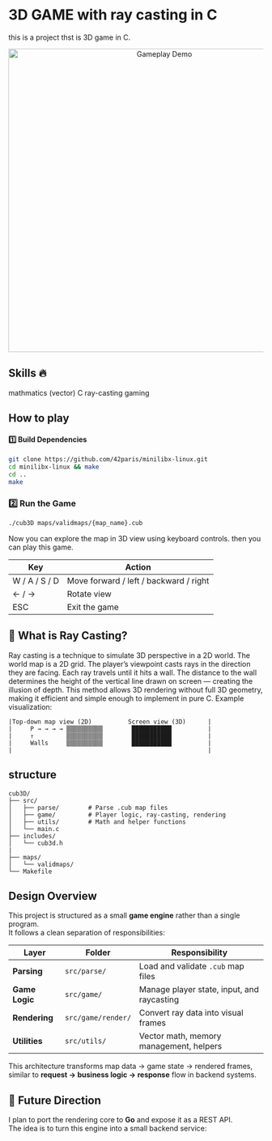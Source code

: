 # 3D GAME with ray casting in C

this is a project thst is 3D game in C.

<p align="center">
  <img src="https://github.com/Hen00af/Cub3D/blob/main/doc/gifs/Screencast%20from%2010-22-2025%2008-03-55%20AM%20(1).gif" alt="Gameplay Demo" width="600">
</p>

## Skills 🔥
mathmatics (vector)
C
ray-casting
gaming

## How to play
#### 1️⃣ Build Dependencies
```sh
git clone https://github.com/42paris/minilibx-linux.git
cd minilibx-linux && make
cd ..
make
```

### 2️⃣ Run the Game
```sh
./cub3D maps/validmaps/{map_name}.cub
```

Now you can explore the map in 3D view using keyboard controls.
then you can play this game.

| Key           | Action                                 |
| ------------- | -------------------------------------- |
| W / A / S / D | Move forward / left / backward / right |
| ← / →         | Rotate view                            |
| ESC           | Exit the game                          |

## 🧩 What is Ray Casting?

Ray casting is a technique to simulate 3D perspective in a 2D world.
The world map is a 2D grid.
The player’s viewpoint casts rays in the direction they are facing.
Each ray travels until it hits a wall.
The distance to the wall determines the height of the vertical line drawn on screen — creating the illusion of depth.
This method allows 3D rendering without full 3D geometry, making it efficient and simple enough to implement in pure C.
Example visualization:
```
|Top-down map view (2D)          Screen view (3D)      |
|     P → → → → ▒▒▒▒▒▒▒▒▒▒        ███████████          |
|     ↑         ▒▒▒▒▒▒▒▒▒▒        ███████████          |
|     Walls     ▒▒▒▒▒▒▒▒▒▒        ███████████          |
|                                                      |
```
## structure
```
cub3D/
├── src/
│   ├── parse/        # Parse .cub map files
│   ├── game/         # Player logic, ray-casting, rendering
│   ├── utils/        # Math and helper functions
│   └── main.c
├── includes/
│   └── cub3d.h
|
├── maps/
│   └── validmaps/
└── Makefile
```
## Design Overview

This project is structured as a small **game engine** rather than a single program.  
It follows a clean separation of responsibilities:

| Layer | Folder | Responsibility |
|-------|---------|----------------|
| **Parsing** | `src/parse/` | Load and validate `.cub` map files |
| **Game Logic** | `src/game/` | Manage player state, input, and raycasting |
| **Rendering** | `src/game/render/` | Convert ray data into visual frames |
| **Utilities** | `src/utils/` | Vector math, memory management, helpers |

This architecture transforms map data → game state → rendered frames,  
similar to **request → business logic → response** flow in backend systems.

## 🚀 Future Direction

I plan to port the rendering core to **Go** and expose it as a REST API.  
The idea is to turn this engine into a small backend service:



```
